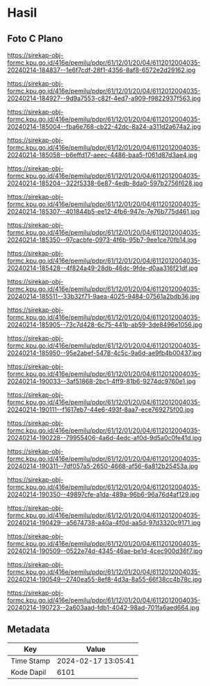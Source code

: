 # Hasil

## Foto C Plano

https://sirekap-obj-formc.kpu.go.id/416e/pemilu/pdpr/61/12/01/20/04/6112012004035-20240214-184837--1e6f7cdf-28f1-4356-8af8-6572e2d29162.jpg

https://sirekap-obj-formc.kpu.go.id/416e/pemilu/pdpr/61/12/01/20/04/6112012004035-20240214-184927--9d9a7553-c82f-4ed7-a909-f9822937f563.jpg

https://sirekap-obj-formc.kpu.go.id/416e/pemilu/pdpr/61/12/01/20/04/6112012004035-20240214-185004--fba6e768-cb22-42dc-8a24-a311d2a674a2.jpg

https://sirekap-obj-formc.kpu.go.id/416e/pemilu/pdpr/61/12/01/20/04/6112012004035-20240214-185058--b6effd17-aeec-4486-baa5-f061d87d3ae4.jpg

https://sirekap-obj-formc.kpu.go.id/416e/pemilu/pdpr/61/12/01/20/04/6112012004035-20240214-185204--322f5338-6e87-4edb-8da0-597b2756f628.jpg

https://sirekap-obj-formc.kpu.go.id/416e/pemilu/pdpr/61/12/01/20/04/6112012004035-20240214-185307--401844b5-ee12-4fb6-947e-7e76b775d461.jpg

https://sirekap-obj-formc.kpu.go.id/416e/pemilu/pdpr/61/12/01/20/04/6112012004035-20240214-185350--97cacbfe-0973-4f6b-95b7-9ee1ce70fb14.jpg

https://sirekap-obj-formc.kpu.go.id/416e/pemilu/pdpr/61/12/01/20/04/6112012004035-20240214-185428--4f824a49-28db-46dc-9fde-d0aa316f21df.jpg

https://sirekap-obj-formc.kpu.go.id/416e/pemilu/pdpr/61/12/01/20/04/6112012004035-20240214-185511--33b32f71-9aea-4025-9484-07561a2bdb36.jpg

https://sirekap-obj-formc.kpu.go.id/416e/pemilu/pdpr/61/12/01/20/04/6112012004035-20240214-185905--73c7d428-6c75-441b-ab59-3de8496e1056.jpg

https://sirekap-obj-formc.kpu.go.id/416e/pemilu/pdpr/61/12/01/20/04/6112012004035-20240214-185950--95e2abef-5478-4c5c-9a6d-ae9fb4b00437.jpg

https://sirekap-obj-formc.kpu.go.id/416e/pemilu/pdpr/61/12/01/20/04/6112012004035-20240214-190033--3af51868-2bc1-4ff9-81b6-9274dc9760e1.jpg

https://sirekap-obj-formc.kpu.go.id/416e/pemilu/pdpr/61/12/01/20/04/6112012004035-20240214-190111--f1617eb7-44e6-493f-8aa7-ece769275f00.jpg

https://sirekap-obj-formc.kpu.go.id/416e/pemilu/pdpr/61/12/01/20/04/6112012004035-20240214-190228--79955406-4a6d-4edc-af0d-9d5a0c0fe41d.jpg

https://sirekap-obj-formc.kpu.go.id/416e/pemilu/pdpr/61/12/01/20/04/6112012004035-20240214-190311--7df057a5-2650-4668-af56-6a812b25453a.jpg

https://sirekap-obj-formc.kpu.go.id/416e/pemilu/pdpr/61/12/01/20/04/6112012004035-20240214-190350--49897cfe-a1da-489a-96b6-96a76d4af129.jpg

https://sirekap-obj-formc.kpu.go.id/416e/pemilu/pdpr/61/12/01/20/04/6112012004035-20240214-190429--a5674738-a40a-4f0d-aa5d-97d3320c9171.jpg

https://sirekap-obj-formc.kpu.go.id/416e/pemilu/pdpr/61/12/01/20/04/6112012004035-20240214-190509--0522e74d-4345-46ae-be1d-4cec900d36f7.jpg

https://sirekap-obj-formc.kpu.go.id/416e/pemilu/pdpr/61/12/01/20/04/6112012004035-20240214-190549--2740ea55-8ef8-4d3a-8a55-66f38cc4b78c.jpg

https://sirekap-obj-formc.kpu.go.id/416e/pemilu/pdpr/61/12/01/20/04/6112012004035-20240214-190723--2a603aad-fdb1-4042-98ad-701fa6aed664.jpg


## Metadata

| Key        | Value               |
| ---------- | ------------------- |
| Time Stamp | 2024-02-17 13:05:41 |
| Kode Dapil | 6101                |



